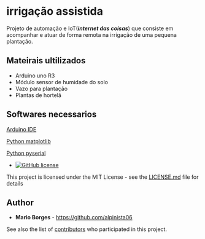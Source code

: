 # irrigação assistida

Projeto de automação e IoT(***internet das coisas***) que consiste em acompanhar e atuar de forma remota na irrigação de uma pequena plantação.

## Mateirais ultilizados

* Arduino uno R3
* Módulo sensor de humidade do solo
* Vazo para plantação
* Plantas de hortelã

## Softwares necessarios

[Arduino IDE](https://www.arduino.cc/en/Main/Software)

[Python matplotlib](https://matplotlib.org/users/installing.html)

[Python pyserial](https://pypi.python.org/pypi/pyserial)


* [![GitHub license](https://img.shields.io/badge/license-MIT-blue.svg)](https://github.com/alpinista06/Site_Ibriza/blob/master/LICENSE)

This project is licensed under the MIT License - see the [LICENSE.md](LICENSE.md) file for details

## Author

* **Mario Borges** - https://github.com/alpinista06

See also the list of [contributors](https://github.com/alpinista06/Site_Ibriza/contributors) who participated in this project.

